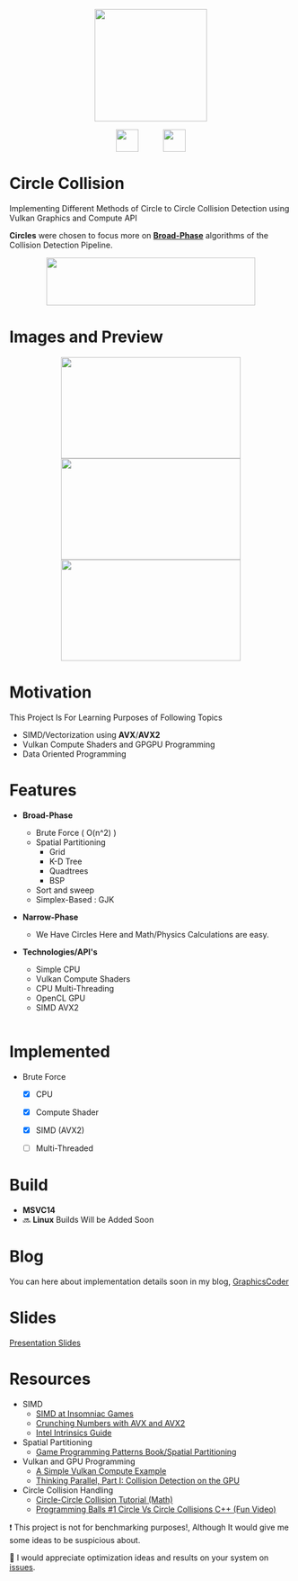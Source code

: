 <p align="center">
<img src="https://raw.githubusercontent.com/Erfan-Ahmadi/circle_collision/master/docs/LOGO.png" align="center" alt="" height="200"/>
</p>

<p align="center">
<img src="https://www.khronos.org/assets/uploads/apis/vulkan2.svg" align="center" alt="" height="40" hspace="20"/>
<img src="https://upload.wikimedia.org/wikipedia/commons/c/c9/Intel-logo.svg" align="center" alt="" height="40" hspace="20"/>
</p>

# Circle Collision
Implementing Different Methods of Circle to Circle Collision Detection using Vulkan Graphics and Compute API  

**Circles** were chosen to focus more on [**Broad-Phase**](https://developer.nvidia.com/gpugems/GPUGems3/gpugems3_ch32.html) algorithms of the Collision Detection Pipeline.

<p align="center">
 <img src="https://raw.githubusercontent.com/Erfan-Ahmadi/circle_collision/master/docs/Collision-detection-pipeline.png" width="372" height="85"/>
 </p>

# Images and Preview

<p align="center">
 
 <img src="https://raw.githubusercontent.com/Erfan-Ahmadi/circle_collision/master/docs/heart_collision.jpg" alt="" width="320" height="180" />
 <img src="https://raw.githubusercontent.com/Erfan-Ahmadi/circle_collision/master/docs/draw-fun.gif" alt="" width="320" height="180" />
 <img src="https://raw.githubusercontent.com/Erfan-Ahmadi/circle_collision/master/docs/explode_fun.gif" alt="" width="320" height="180" />

</p>
 
# Motivation

This Project Is For Learning Purposes of Following Topics
- SIMD/Vectorization using **AVX**/**AVX2**
- Vulkan Compute Shaders and GPGPU Programming
- Data Oriented Programming

# Features

- **Broad-Phase**
  - Brute Force ( O(n^2) )
  - Spatial Partitioning
    - Grid
    - K-D Tree
    - Quadtrees
    - BSP
  - Sort and sweep
  - Simplex-Based : GJK
  
- **Narrow-Phase**
   - We Have Circles Here and Math/Physics Calculations are easy.
   
- **Technologies/API's**
  - Simple CPU 
  - Vulkan Compute Shaders
  - CPU Multi-Threading
  - OpenCL GPU
  - SIMD AVX2

<img src="https://raw.githubusercontent.com/Erfan-Ahmadi/circle_collision/master/docs/spatial%20partitioning.PNG" alt="" />

# Implemented

- Brute Force
  - [x] CPU
  - [x] Compute Shader
  - [x] SIMD (AVX2)
  - [ ] Multi-Threaded
  

# Build
- **MSVC14** 
- :soon: **Linux** Builds Will be Added Soon

# Blog 
You can here about implementation details soon in my blog, [GraphicsCoder](https://graphicscoder.com)

# Slides
[Presentation Slides](https://docs.google.com/presentation/d/1qI02vD9Wr6rhxHnOlLWc8WHF7K7XYQr85-vk4y1C0ro/edit?usp=sharing)  

# Resources
- SIMD
  - [SIMD at Insomniac Games](https://www.gdcvault.com/play/1022248/SIMD-at-Insomniac-Games-How)
  - [Crunching Numbers with AVX and AVX2](https://www.codeproject.com/Articles/874396/Crunching-Numbers-with-AVX-and-AVX)
  - [Intel Intrinsics Guide](https://software.intel.com/sites/landingpage/IntrinsicsGuide/#techs=AVX2)
- Spatial Partitioning
  - [Game Programming Patterns Book/Spatial Partitioning](https://gameprogrammingpatterns.com/spatial-partition.html)
- Vulkan and GPU Programming
  - [A Simple Vulkan Compute Example](http://www.duskborn.com/posts/a-simple-vulkan-compute-example/)
  - [Thinking Parallel, Part I: Collision Detection on the GPU](https://devblogs.nvidia.com/thinking-parallel-part-i-collision-detection-gpu/)
- Circle Collision Handling
  - [Circle-Circle Collision Tutorial (Math)](https://ericleong.me/research/circle-circle/)
  - [Programming Balls #1 Circle Vs Circle Collisions C++ (Fun Video)](https://www.youtube.com/watch?v=LPzyNOHY3A4s)
  
  
:heavy_exclamation_mark: This project is not for benchmarking purposes!, Although It would give me some ideas to be suspicious about.

:heart_decoration: I would appreciate optimization ideas and results on your system on [issues](https://github.com/Erfan-Ahmadi/CircleCollision/issues).

